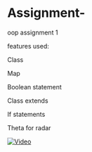 # Assignment-
oop assignment 1

features used:

Class 

Map 

Boolean statement

Class extends

If statements

Theta for radar

[![Video](http://img.youtube.com/vi/YOUTUBE_VIDEO_ID_HERE/0.jpg)](http://www.youtube.com/watch?v=YKo8WU3Wljs)

